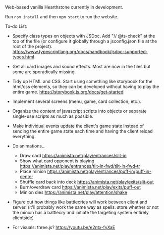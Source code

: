 Web-based vanilla Hearthstone currently in development.

Run `npm install` and then `npm start` to run the website.

To-do List:

- Specify class types on objects with JSDoc. Add "// @ts-check" at the top of the file (or configure it globally through a jsconfig.json file at the root of the project). https://www.typescriptlang.org/docs/handbook/jsdoc-supported-types.html

- Get all card images and sound effects. Most are now in the files but some are sporadically missing.

- Tidy up HTML and CSS. Start using something like storybook for the html/css elements, so they can be developed without having to play the entire game. https://storybook.js.org/docs/get-started

- Implement several screens (menu, game, card collection, etc.).

- Organize the content of javascript scripts into objects or separate single-use scripts as much as possible.

- Make individual events update the client's game state instead of sending the entire game state each time and having the client reload everything.

- Do animations...

  - Draw card https://animista.net/play/entrances/slit-in
  - Show what card opponent is playing https://animista.net/play/entrances/tilt-in-fwd/tilt-in-fwd-tr
  - Place minion https://animista.net/play/entrances/puff-in/puff-in-center
  - Shuffle card back into deck https://animista.net/play/exits/slit-out
  - Burn/overdraw card https://animista.net/play/exits/puff-out
  - Minion dies https://animista.net/play/attention/shake

- Figure out how things like battlecries will work between client and server. (it'll probably work the same way as spells. store whether or not the minion has a battlecry and initiate the targeting system entirely clientside)

- For visuals: three.js? https://youtu.be/e2ntx-fyXaE
